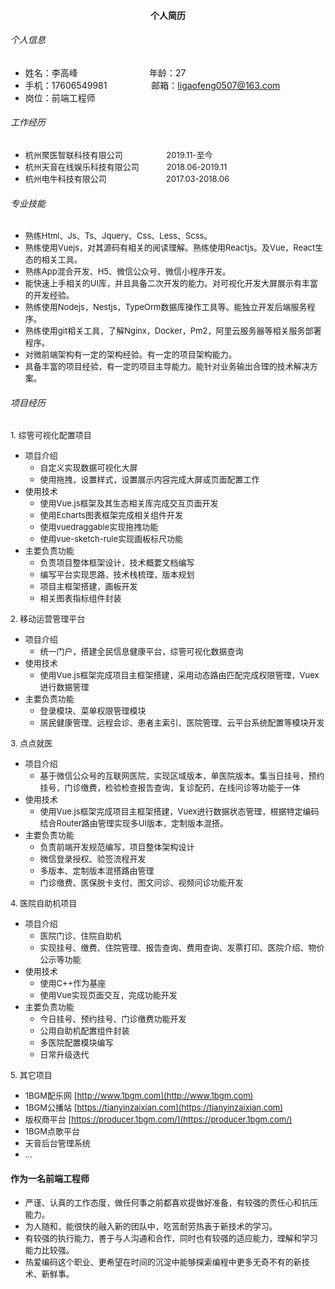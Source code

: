 #### <center>个人简历</center>

###### 个人信息

- 姓名：李高峰 &nbsp;&nbsp;&nbsp;&nbsp;&nbsp;&nbsp;&nbsp;&nbsp;&nbsp;&nbsp;&nbsp;&nbsp;&nbsp;&nbsp;&nbsp;&nbsp;&nbsp;&nbsp;&nbsp;&nbsp;&nbsp;&nbsp;&nbsp;&nbsp;&nbsp;&nbsp;&nbsp;&nbsp;年龄：27
- 手机：17606549981 &nbsp;&nbsp;&nbsp;&nbsp;&nbsp;&nbsp;&nbsp;&nbsp;&nbsp;&nbsp;&nbsp;&nbsp;&nbsp;&nbsp;&nbsp;&nbsp;&nbsp;邮箱：ligaofeng0507@163.com
- 岗位：前端工程师

###### 工作经历

- <font size=2>杭州聚医智联科技有限公司 &nbsp;&nbsp;&nbsp;&nbsp;&nbsp;&nbsp;&nbsp;&nbsp;&nbsp;&nbsp;&nbsp;&nbsp;&nbsp;&nbsp;&nbsp;&nbsp;&nbsp;&nbsp;2019.11-至今</font>
- <font size=2>杭州天音在线娱乐科技有限公司 &nbsp;&nbsp;&nbsp;&nbsp;&nbsp;&nbsp;&nbsp;&nbsp;&nbsp;&nbsp;&nbsp;2018.06-2019.11</font>
- <font size=2>杭州电牛科技有限公司 &nbsp;&nbsp;&nbsp;&nbsp;&nbsp;&nbsp;&nbsp;&nbsp;&nbsp;&nbsp;&nbsp;&nbsp;&nbsp;&nbsp;&nbsp;&nbsp;&nbsp;&nbsp;&nbsp;&nbsp;&nbsp;&nbsp;&nbsp;&nbsp;&nbsp;2017.03-2018.06</font>

###### 专业技能
- <font size=2>熟练Html、Js、Ts、Jquery、Css、Less、Scss。</font>
- <font size=2>熟练使用Vuejs，对其源码有相关的阅读理解。熟练使用Reactjs。及Vue，React生态的相关工具。</font>
- <font size=2>熟练App混合开发、H5、微信公众号、微信小程序开发。</font>
- <font size=2>能快速上手相关的UI库，并且具备二次开发的能力。对可视化开发大屏展示有丰富的开发经验。</font>
- <font size=2>熟练使用Nodejs，Nestjs，TypeOrm数据库操作工具等。能独立开发后端服务程序。</font>
- <font size=2>熟练使用git相关工具，了解Nginx，Docker，Pm2，阿里云服务器等相关服务部署程序。</font>
- <font size=2>对微前端架构有一定的架构经验。有一定的项目架构能力。</font>
- <font size=2>具备丰富的项目经验，有一定的项目主导能力。能针对业务输出合理的技术解决方案。</font>
###### 项目经历

<font size=2>1. 综管可视化配置项目</font>
- <font size=2>项目介绍</font>
  - <font size=2>自定义实现数据可视化大屏</font>
  - <font size=2>使用拖拽，设置样式，设置展示内容完成大屏或页面配置工作</font>
- <font size=2>使用技术</font>
  - <font size=2>使用Vue.js框架及其生态相关库完成交互页面开发</font>
  - <font size=2>使用Echarts图表框架完成相关组件开发</font>
  - <font size=2>使用vuedraggable实现拖拽功能</font>
  - <font size=2>使用vue-sketch-rule实现画板标尺功能</font>
- <font size=2>主要负责功能</font>
  - <font size=2>负责项目整体框架设计，技术概要文档编写</font>
  - <font size=2>编写平台实现思路，技术栈梳理，版本规划</font>
  - <font size=2>项目主框架搭建，画板开发</font>
  - <font size=2>相关图表指标组件封装</font>

<font size=2>2. 移动运营管理平台</font>
- <font size=2>项目介绍</font>
  - <font size=2>统一门户，搭建全民信息健康平台，综管可视化数据查询</font>
- <font size=2>使用技术</font>
  - <font size=2>使用Vue.js框架完成项目主框架搭建，采用动态路由匹配完成权限管理，Vuex进行数据管理</font>
- <font size=2>主要负责功能</font>
  - <font size=2>登录模块、菜单权限管理模块</font>
  - <font size=2>居民健康管理、远程会诊、患者主索引、医院管理、云平台系统配置等模块开发</font>

<font size=2>3. 点点就医</font>
- <font size=2>项目介绍</font>
  - <font size=2>基于微信公众号的互联网医院，实现区域版本，单医院版本。集当日挂号，预约挂号，门诊缴费，检验检查报告查询，复诊配药，在线问诊等功能于一体</font>
- <font size=2>使用技术</font>
  - <font size=2>使用Vue.js框架完成项目主框架搭建，Vuex进行数据状态管理，根据特定编码结合Router路由管理实现多UI版本，定制版本混搭。</font>
- <font size=2>主要负责功能</font>
  - <font size=2>负责前端开发规范编写，项目整体架构设计</font>
  - <font size=2>微信登录授权、验签流程开发</font>
  - <font size=2>多版本、定制版本混搭路由管理</font>
  - <font size=2>门诊缴费、医保脱卡支付、图文问诊、视频问诊功能开发</font>

<font size=2>4. 医院自助机项目</font>
- <font size=2>项目介绍</font>
  - <font size=2>医院门诊、住院自助机</font>
  - <font size=2>实现挂号、缴费、住院管理、报告查询、费用查询、发票打印、医院介绍、物价公示等功能</font>
- <font size=2>使用技术</font>
  - <font size=2>使用C++作为基座</font>
  - <font size=2>使用Vue实现页面交互，完成功能开发</font>
- <font size=2>主要负责功能</font>
  - <font size=2>今日挂号、预约挂号、门诊缴费功能开发</font>
  - <font size=2>公用自助机配置组件封装</font>
  - <font size=2>多医院配置模块编写</font>
  - <font size=2>日常升级迭代</font>

<font size=2>5. 其它项目</font>
- <font size=2>1BGM配乐网 [http://www.1bgm.com](http://www.1bgm.com)</font>
- <font size=2>1BGM公播站  [https://tianyinzaixian.com](https://tianyinzaixian.com)</font>
- <font size=2>版权商平台  [https://producer.1bgm.com/](https://producer.1bgm.com/)</font>
- <font size=2>1BGM点歌平台</font>
- <font size=2>天音后台管理系统</font>
- <font size=2>...</font>

#### 作为⼀名前端⼯程师

- <font size=2>严谨、认真的工作态度，做任何事之前都喜欢提做好准备，有较强的责任心和抗压能力。</font>
- <font size=2>为人随和，能很快的融入新的团队中，吃苦耐劳热衷于新技术的学习。</font>
- <font size=2>有较强的执行能力，善于与人沟通和合作，同时也有较强的适应能力，理解和学习能力比较强。</font>
- <font size=2>热爱编码这个职业、更希望在时间的沉淀中能够探索编程中更多⽆奇不有的新技术、新鲜事。</font>